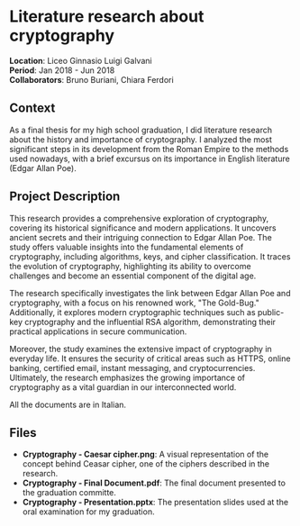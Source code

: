 # Literature research about cryptography

**Location**: Liceo Ginnasio Luigi Galvani  
**Period**: Jan 2018 - Jun 2018  
**Collaborators**: Bruno Buriani, Chiara Ferdori   

## Context
As a final thesis for my high school graduation, I did literature research about the history and importance of cryptography. I analyzed the most significant steps in its development from the Roman Empire to the methods used nowadays, with a brief excursus on its importance in English literature (Edgar Allan Poe).

## Project Description
This research provides a comprehensive exploration of cryptography, covering its historical significance and modern applications. It uncovers ancient secrets and their intriguing connection to Edgar Allan Poe. The study offers valuable insights into the fundamental elements of cryptography, including algorithms, keys, and cipher classification. It traces the evolution of cryptography, highlighting its ability to overcome challenges and become an essential component of the digital age.

The research specifically investigates the link between Edgar Allan Poe and cryptography, with a focus on his renowned work, "The Gold-Bug." Additionally, it explores modern cryptographic techniques such as public-key cryptography and the influential RSA algorithm, demonstrating their practical applications in secure communication.

Moreover, the study examines the extensive impact of cryptography in everyday life. It ensures the security of critical areas such as HTTPS, online banking, certified email, instant messaging, and cryptocurrencies. Ultimately, the research emphasizes the growing importance of cryptography as a vital guardian in our interconnected world.

All the documents are in Italian.

## Files
- **Cryptography - Caesar cipher.png**: A visual representation of the concept behind Ceasar cipher, one of the ciphers described in the research.
- **Cryptography - Final Document.pdf**: The final document presented to the graduation committe.
- **Cryptography - Presentation.pptx**: The presentation slides used at the oral examination for my graduation.
